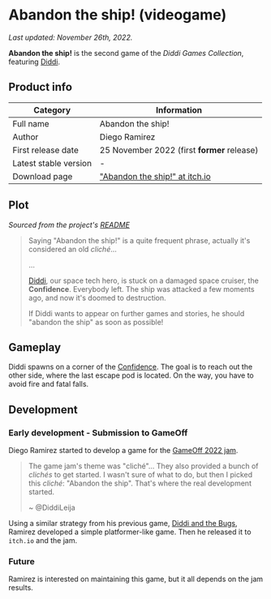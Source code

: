 # Abandon the ship! (videogame)

_Last updated: November 26th, 2022._

**Abandon the ship!** is the second game of the _Diddi Games Collection_, featuring [Diddi](Diddi).

## Product info

| Category | Information |
|---|---|
| Full name | Abandon the ship! |
| Author | Diego Ramirez |
| First release date | 25 November 2022 (first **former** release) |
| Latest stable version | - |
| Download page | ["Abandon the ship!" at itch.io](https://diddileija.itch.io/abandon-the-ship) |

## Plot

_Sourced from the project's [README](https://github.com/DiddiLeija/abandon-the-ship#readme)_

> Saying "Abandon the ship!" is a quite frequent phrase,
> actually it's considered an old _cliché_...
>
> ...
>
> [Diddi](https://diddileija.github.io/wiki/Diddi), our space tech hero,
> is stuck on a damaged space cruiser, the **Confidence**. Everybody left. The ship was
> attacked a few moments ago, and now it's doomed to destruction.
>
> If Diddi wants to appear on further games and stories, he should "abandon the ship"
> as soon as possible!

## Gameplay

Diddi spawns on a corner of the [Confidence](Confidence). The goal is to reach out the other side,
where the last escape pod is located. On the way, you have to avoid fire and fatal falls.

## Development

### Early development - Submission to GameOff

Diego Ramirez started to develop a game for the [GameOff 2022 jam](https://itch.io/jam/game-off-2022).

> The game jam's theme was "cliché"... They also provided a bunch of _clichés_ to get started. I
> wasn't sure of what to do, but then I picked this _cliché_: "Abandon the ship". That's where
> the real development started.
>
> ~ @DiddiLeija

Using a similar strategy from his previous game, [Diddi and the Bugs](Diddi_and_the_Bugs), Ramirez developed
a simple platformer-like game. Then he released it to `itch.io` and the jam.

### Future

Ramirez is interested on maintaining this game, but it all depends on the jam results.
